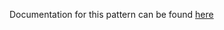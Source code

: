 Documentation for this pattern can be found [here](https://github.com/awslabs/aws-solutions-constructs/blob/main/source/patterns/%40aws-solutions-constructs/aws-kinesisstreams-kinesisfirehose-s3/README.adoc)
